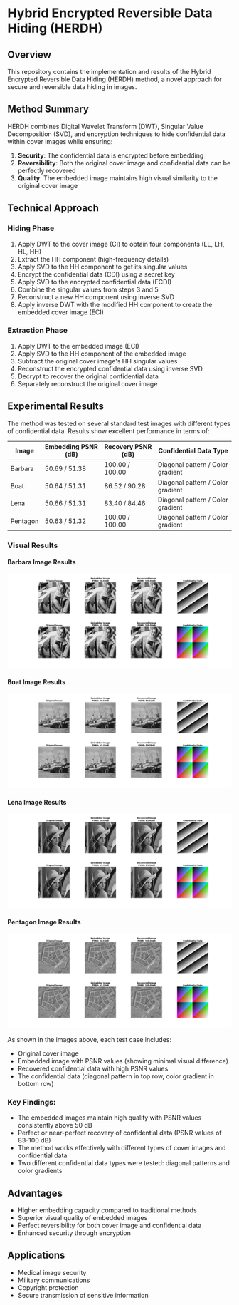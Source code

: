 # Hybrid Encrypted Reversible Data Hiding (HERDH)

## Overview
This repository contains the implementation and results of the Hybrid Encrypted Reversible Data Hiding (HERDH) method, a novel approach for secure and reversible data hiding in images.

## Method Summary
HERDH combines Digital Wavelet Transform (DWT), Singular Value Decomposition (SVD), and encryption techniques to hide confidential data within cover images while ensuring:

1. **Security**: The confidential data is encrypted before embedding
2. **Reversibility**: Both the original cover image and confidential data can be perfectly recovered
3. **Quality**: The embedded image maintains high visual similarity to the original cover image

## Technical Approach

### Hiding Phase
1. Apply DWT to the cover image (CI) to obtain four components (LL, LH, HL, HH)
2. Extract the HH component (high-frequency details)
3. Apply SVD to the HH component to get its singular values
4. Encrypt the confidential data (CDI) using a secret key
5. Apply SVD to the encrypted confidential data (ECDI)
6. Combine the singular values from steps 3 and 5
7. Reconstruct a new HH component using inverse SVD
8. Apply inverse DWT with the modified HH component to create the embedded cover image (ECI)

### Extraction Phase
1. Apply DWT to the embedded image (ECI)
2. Apply SVD to the HH component of the embedded image
3. Subtract the original cover image's HH singular values
4. Reconstruct the encrypted confidential data using inverse SVD
5. Decrypt to recover the original confidential data
6. Separately reconstruct the original cover image

## Experimental Results

The method was tested on several standard test images with different types of confidential data. Results show excellent performance in terms of:

| Image | Embedding PSNR (dB) | Recovery PSNR (dB) | Confidential Data Type |
|-------|---------------------|--------------------|-----------------------|
| Barbara | 50.69 / 51.38 | 100.00 / 100.00 | Diagonal pattern / Color gradient |
| Boat | 50.64 / 51.31 | 86.52 / 90.28 | Diagonal pattern / Color gradient |
| Lena | 50.66 / 51.31 | 83.40 / 84.46 | Diagonal pattern / Color gradient |
| Pentagon | 50.63 / 51.32 | 100.00 / 100.00 | Diagonal pattern / Color gradient |

### Visual Results

#### Barbara Image Results
![Barbara Results](Figure/barbara_results.png)

#### Boat Image Results
![Boat Results](Figure/boat_results.png)

#### Lena Image Results
![Lena Results](Figure/lena_results.png)

#### Pentagon Image Results
![Pentagon Results](Figure/pentagon_results.png)

As shown in the images above, each test case includes:
- Original cover image
- Embedded image with PSNR values (showing minimal visual difference)
- Recovered confidential data with high PSNR values
- The confidential data (diagonal pattern in top row, color gradient in bottom row)

### Key Findings:
- The embedded images maintain high quality with PSNR values consistently above 50 dB
- Perfect or near-perfect recovery of confidential data (PSNR values of 83-100 dB)
- The method works effectively with different types of cover images and confidential data
- Two different confidential data types were tested: diagonal patterns and color gradients

## Advantages
- Higher embedding capacity compared to traditional methods
- Superior visual quality of embedded images
- Perfect reversibility for both cover image and confidential data
- Enhanced security through encryption

## Applications
- Medical image security
- Military communications
- Copyright protection
- Secure transmission of sensitive information
